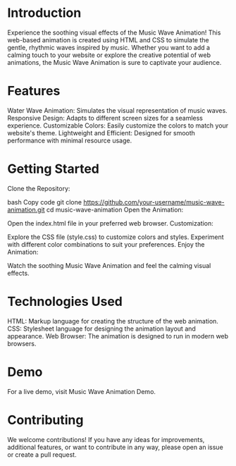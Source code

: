 # Introduction
Experience the soothing visual effects of the Music Wave Animation! This web-based animation is created using HTML and CSS to simulate the gentle, rhythmic waves inspired by music. Whether you want to add a calming touch to your website or explore the creative potential of web animations, the Music Wave Animation is sure to captivate your audience.

 # Features
Water Wave Animation: Simulates the visual representation of music waves.
Responsive Design: Adapts to different screen sizes for a seamless experience.
Customizable Colors: Easily customize the colors to match your website's theme.
Lightweight and Efficient: Designed for smooth performance with minimal resource usage.
#  Getting Started
Clone the Repository:

bash
Copy code
git clone https://github.com/your-username/music-wave-animation.git
cd music-wave-animation
Open the Animation:

Open the index.html file in your preferred web browser.
Customization:

Explore the CSS file (style.css) to customize colors and styles.
Experiment with different color combinations to suit your preferences.
Enjoy the Animation:

Watch the soothing Music Wave Animation and feel the calming visual effects.
# Technologies Used
HTML: Markup language for creating the structure of the web animation.
CSS: Stylesheet language for designing the animation layout and appearance.
Web Browser: The animation is designed to run in modern web browsers.
# Demo
For a live demo, visit Music Wave Animation Demo.

# Contributing
We welcome contributions! If you have any ideas for improvements, additional features, or want to contribute in any way, please open an issue or create a pull request.
